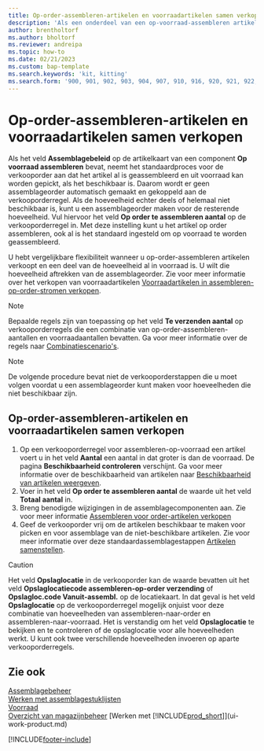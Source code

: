 ```yaml
---
title: Op-order-assembleren-artikelen en voorraadartikelen samen verkopen
description: 'Als een onderdeel van een op-voorraad-assembleren artikel niet beschikbaar is, kunt u een assemblageorder aanmaken voor de resterende hoeveelheid.'
author: brentholtorf
ms.author: bholtorf
ms.reviewer: andreipa
ms.topic: how-to
ms.date: 02/21/2023
ms.custom: bap-template
ms.search.keywords: 'kit, kitting'
ms.search.form: '900, 901, 902, 903, 904, 907, 910, 916, 920, 921, 922, 923, 940, 941, 942, 930, 931, 932, 914, 915, 905'
---
```

# <a name="sell-assemble-to-order-items-and-inventory-items-together"></a>Op-order-assembleren-artikelen en voorraadartikelen samen verkopen

Als het veld **Assemblagebeleid** op de artikelkaart van een component **Op voorraad assembleren** bevat, neemt het standaardproces voor de verkooporder aan dat het artikel al is geassembleerd en uit voorraad kan worden gepickt, als het beschikbaar is. Daarom wordt er geen assemblageorder automatisch gemaakt en gekoppeld aan de verkooporderregel. Als de hoeveelheid echter deels of helemaal niet beschikbaar is, kunt u een assemblageorder maken voor de resterende hoeveelheid. Vul hiervoor het veld **Op order te assembleren aantal** op de verkooporderregel in. Met deze instelling kunt u het artikel op order assembleren, ook al is het standaard ingesteld om op voorraad te worden geassembleerd.  

U hebt vergelijkbare flexibiliteit wanneer u op-order-assembleren artikelen verkoopt en een deel van de hoeveelheid al in voorraad is. U wilt die hoeveelheid aftrekken van de assemblageorder. Zie voor meer informatie over het verkopen van voorraadartikelen [Voorraadartikelen in assembleren-op-order-stromen verkopen](assembly-how-to-sell-inventory-items-in-assemble-to-order-flows.md).  

> [!NOTE]  
> Bepaalde regels zijn van toepassing op het veld **Te verzenden aantal** op verkooporderregels die een combinatie van op-order-assembleren-aantallen en voorraadaantallen bevatten. Ga voor meer informatie over de regels naar [Combinatiescenario's](assembly-assemble-to-order-or-assemble-to-stock.md#combination-scenarios).  

> [!NOTE]  
> De volgende procedure bevat niet de verkooporderstappen die u moet volgen voordat u een assemblageorder kunt maken voor hoeveelheden die niet beschikbaar zijn.

## <a name="to-sell-assemble-to-order-items-and-inventory-items-together"></a>Op-order-assembleren-artikelen en voorraadartikelen samen verkopen

1. Op een verkooporderregel voor assembleren-op-voorraad een artikel voert u in het veld **Aantal** een aantal in dat groter is dan de voorraad. De pagina **Beschikbaarheid controleren** verschijnt. Ga voor meer informatie over de beschikbaarheid van artikelen naar [Beschikbaarheid van artikelen weergeven](inventory-how-availability-overview.md).
2. Voer in het veld **Op order te assembleren aantal** de waarde uit het veld **Totaal aantal** in.  
3. Breng benodigde wijzigingen in de assemblagecomponenten aan. Zie voor meer informatie [Assembleren voor order-artikelen verkopen](assembly-how-to-sell-items-assembled-to-order.md)  
4. Geef de verkooporder vrij om de artikelen beschikbaar te maken voor picken en voor assemblage van de niet-beschikbare artikelen. Zie voor meer informatie over deze standaardassemblagestappen [Artikelen samenstellen](assembly-how-to-assemble-items.md).  

> [!CAUTION]  
> Het veld **Opslaglocatie** in de verkooporder kan de waarde bevatten uit het veld **Opslaglocatiecode assembleren-op-order verzending** of **Opslagloc.code Vanuit-assembl.** op de locatiekaart. In dat geval is het veld **Opslaglocatie** op de verkooporderregel mogelijk onjuist voor deze combinatie van hoeveelheden van assembleren-naar-order en assembleren-naar-voorraad. Het is verstandig om het veld **Opslaglocatie** te bekijken en te controleren of de opslaglocatie voor alle hoeveelheden werkt. U kunt ook twee verschillende hoeveelheden invoeren op aparte verkooporderregels.  

## <a name="see-also"></a>Zie ook

[Assemblagebeheer](assembly-assemble-items.md)  
[Werken met assemblagestuklijsten](assembly-how-work-assembly-boms.md)  
[Voorraad](inventory-manage-inventory.md)  
[Overzicht van magazijnbeheer](design-details-warehouse-management.md)
[Werken met [!INCLUDE[prod_short](includes/prod_short.md)]](ui-work-product.md)


[!INCLUDE[footer-include](includes/footer-banner.md)]

